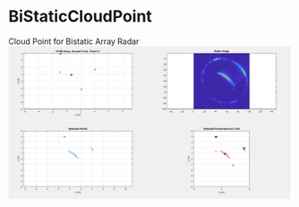 # BiStaticCloudPoint
Cloud Point for Bistatic Array Radar
![Alt Simulation Output](https://github.com/UL-Radar-Group/BiStaticCloudPoint/blob/main/Output.PNG?raw=true "Output")
